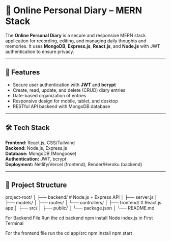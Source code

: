 # 📝 Online Personal Diary – MERN Stack

The **Online Personal Diary** is a secure and responsive MERN stack application for recording, editing, and managing daily thoughts and memories. It uses **MongoDB**, **Express.js**, **React.js**, and **Node.js** with JWT authentication to ensure privacy.

---

## 🚀 Features
- Secure user authentication with **JWT** and **bcrypt**
- Create, read, update, and delete (CRUD) diary entries
- Date-based organization of entries
- Responsive design for mobile, tablet, and desktop
- RESTful API backend with MongoDB database

---

## 🛠 Tech Stack
**Frontend:** React.js, CSS/Tailwind  
**Backend:** Node.js, Express.js  
**Database:** MongoDB (Mongoose)  
**Authentication:** JWT, bcrypt  
**Deployment:** Netlify/Vercel (frontend), Render/Heroku (backend)

---

## 📂 Project Structure

project-root/
│
├── backend/ # Node.js + Express API
│ ├── server.js
│ ├── models/
│ ├── routes/
│ └── controllers/
│
├── frontend/ # React.js app
│ ├── src/
│ ├── public/
│ └── package.json
│
└── README.md

For Backend File Run the 
cd backend
npm install
Node index.js in First Terminal

For the frontend file run the
cd app/src
npm install
npm start
